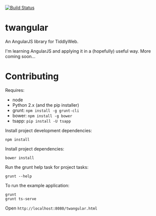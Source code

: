 [![Build Status](https://travis-ci.org/pads/twangular.png)](https://travis-ci.org/pads/twangular)

# twangular

An AngularJS library for TiddlyWeb.

I'm learning AngularJS and applying it in a (hopefully) useful way.  More coming soon...

# Contributing

Requires:
* node
* Python 2.x (and the pip installer)
* grunt: `npm install -g grunt-cli`
* bower: `npm install -g bower`
* tsapp: `pip install -U tsapp`

Install project development dependencies:

    npm install

Install project dependencies:

    bower install

Run the grunt help task for project tasks:

    grunt --help

To run the example application:

    grunt
    grunt ts-serve

Open `http://localhost:8080/twangular.html`
